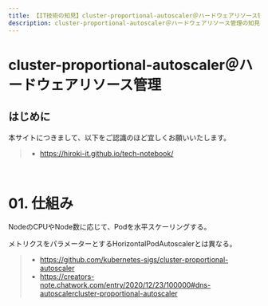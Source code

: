 ```yaml
---
title: 【IT技術の知見】cluster-proportional-autoscaler＠ハードウェアリソース管理
description: cluster-proportional-autoscaler＠ハードウェアリソース管理の知見を記録しています。
---
```


# cluster-proportional-autoscaler＠ハードウェアリソース管理

## はじめに

本サイトにつきまして、以下をご認識のほど宜しくお願いいたします。

> - https://hiroki-it.github.io/tech-notebook/

<br>

# 01. 仕組み

NodeのCPUやNode数に応じて、Podを水平スケーリングする。

メトリクスをパラメーターとするHorizontalPodAutoscalerとは異なる。

> - https://github.com/kubernetes-sigs/cluster-proportional-autoscaler
> - https://creators-note.chatwork.com/entry/2020/12/23/100000#dns-autoscalercluster-proportional-autoscaler

<br>
